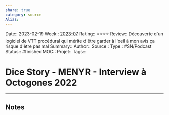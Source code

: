 ```yaml
---
share: true 
category: source
Alias:
---
```

Date:: 2023-02-19
Week:: [2023-07](../week/2023-07.md)
Rating:: ⭐⭐⭐⭐
Review:: Découverte d'un logiciel de VTT procédural qui mérite d'être garder à l'oeil à mon avis ça risque d'être pas mal
Summary:: 
Author::
Source:: 
Type:: #SN/Podcast 
Status:: #finished 
MOC::
Projet:: 
Tags:: 

# Dice Story - MENYR - Interview à Octogones 2022


***

## Notes
